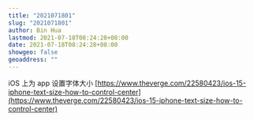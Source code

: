 ```yaml
---
title: "2021071801"
slug: "2021071801"
author: Bin Hua
lastmod: 2021-07-18T08:24:28+08:00
date: 2021-07-18T08:24:28+08:00
showgeo: false
geoaddress: ""
---
```


iOS 上为 app 设置字体大小 [https://www.theverge.com/22580423/ios-15-iphone-text-size-how-to-control-center](https://www.theverge.com/22580423/ios-15-iphone-text-size-how-to-control-center)
